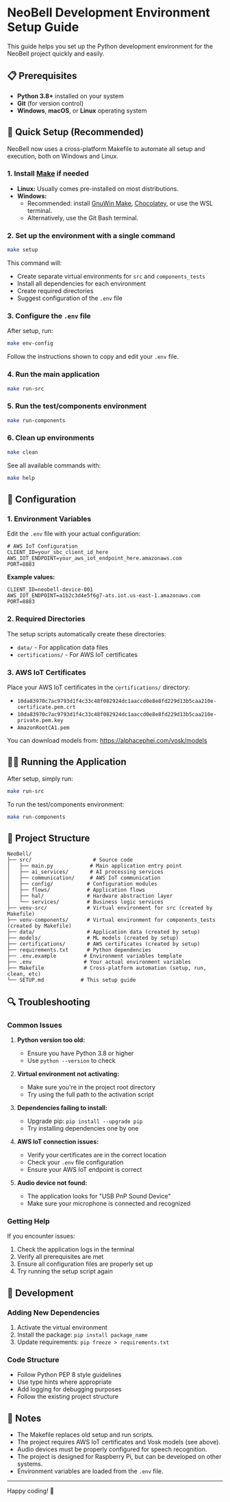 # NeoBell Development Environment Setup Guide

This guide helps you set up the Python development environment for the NeoBell project quickly and easily.

## 📋 Prerequisites

- **Python 3.8+** installed on your system
- **Git** (for version control)
- **Windows**, **macOS**, or **Linux** operating system

## 🚀 Quick Setup (Recommended)

NeoBell now uses a cross-platform Makefile to automate all setup and execution, both on Windows and Linux.

### 1. Install [Make](https://www.gnu.org/software/make/) if needed

- **Linux:** Usually comes pre-installed on most distributions.
- **Windows:**
  - Recommended: install [GnuWin Make](http://gnuwin32.sourceforge.net/packages/make.htm), [Chocolatey](https://community.chocolatey.org/packages/make), or use the WSL terminal.
  - Alternatively, use the Git Bash terminal.

### 2. Set up the environment with a single command

```bash
make setup
```

This command will:
- Create separate virtual environments for `src` and `components_tests`
- Install all dependencies for each environment
- Create required directories
- Suggest configuration of the `.env` file

### 3. Configure the `.env` file

After setup, run:

```bash
make env-config
```

Follow the instructions shown to copy and edit your `.env` file.

### 4. Run the main application

```bash
make run-src
```

### 5. Run the test/components environment

```bash
make run-components
```

### 6. Clean up environments

```bash
make clean
```

See all available commands with:

```bash
make help
```

## 🔧 Configuration

### 1. Environment Variables

Edit the `.env` file with your actual configuration:

```env
# AWS IoT Configuration
CLIENT_ID=your_sbc_client_id_here
AWS_IOT_ENDPOINT=your_aws_iot_endpoint_here.amazonaws.com
PORT=8883
```

**Example values:**
```env
CLIENT_ID=neobell-device-001
AWS_IOT_ENDPOINT=a1b2c3d4e5f6g7-ats.iot.us-east-1.amazonaws.com
PORT=8883
```

### 2. Required Directories

The setup scripts automatically create these directories:

- `data/` - For application data files
- `certifications/` - For AWS IoT certificates

### 3. AWS IoT Certificates

Place your AWS IoT certificates in the `certifications/` directory:

- `10da83970c7ac9793d1f4c33c48f082924dc1aaccd0e8e8fd229d13b5caa210e-certificate.pem.crt`
- `10da83970c7ac9793d1f4c33c48f082924dc1aaccd0e8e8fd229d13b5caa210e-private.pem.key`
- `AmazonRootCA1.pem`


You can download models from: https://alphacephei.com/vosk/models

## 🏃‍♂️ Running the Application

After setup, simply run:

```bash
make run-src
```

To run the test/components environment:

```bash
make run-components
```

## 📁 Project Structure

```
NeoBell/
├── src/                    # Source code
│   ├── main.py            # Main application entry point
│   ├── ai_services/       # AI processing services
│   ├── communication/     # AWS IoT communication
│   ├── config/           # Configuration modules
│   ├── flows/            # Application flows
│   ├── hal/              # Hardware abstraction layer
│   └── services/         # Business logic services
├── venv-src/             # Virtual environment for src (created by Makefile)
├── venv-components/      # Virtual environment for components_tests (created by Makefile)
├── data/                 # Application data (created by setup)
├── models/               # ML models (created by setup)
├── certifications/       # AWS certificates (created by setup)
├── requirements.txt      # Python dependencies
├── .env.example         # Environment variables template
├── .env                 # Your actual environment variables
├── Makefile             # Cross-platform automation (setup, run, clean, etc)
└── SETUP.md            # This setup guide
```

## 🔍 Troubleshooting

### Common Issues

1. **Python version too old:**
   - Ensure you have Python 3.8 or higher
   - Use `python --version` to check

2. **Virtual environment not activating:**
   - Make sure you're in the project root directory
   - Try using the full path to the activation script

3. **Dependencies failing to install:**
   - Upgrade pip: `pip install --upgrade pip`
   - Try installing dependencies one by one

4. **AWS IoT connection issues:**
   - Verify your certificates are in the correct location
   - Check your `.env` file configuration
   - Ensure your AWS IoT endpoint is correct

5. **Audio device not found:**
   - The application looks for "USB PnP Sound Device"
   - Make sure your microphone is connected and recognized

### Getting Help

If you encounter issues:

1. Check the application logs in the terminal
2. Verify all prerequisites are met
3. Ensure all configuration files are properly set up
4. Try running the setup script again

## 🧪 Development

### Adding New Dependencies

1. Activate the virtual environment
2. Install the package: `pip install package_name`
3. Update requirements: `pip freeze > requirements.txt`

### Code Structure

- Follow Python PEP 8 style guidelines
- Use type hints where appropriate
- Add logging for debugging purposes
- Follow the existing project structure



## 📝 Notes

- The Makefile replaces old setup and run scripts.
- The project requires AWS IoT certificates and Vosk models (see above).
- Audio devices must be properly configured for speech recognition.
- The project is designed for Raspberry Pi, but can be developed on other systems.
- Environment variables are loaded from the `.env` file.

---

Happy coding! 🚀
